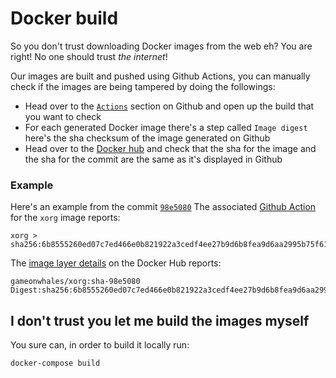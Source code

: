# Docker build

So you don't trust downloading Docker images from the web eh? You are right! No one should trust *the internet*!

Our images are built and pushed using Github Actions, you can manually check if the images are being tampered by doing the followings:

- Head over to the [`Actions`](https://github.com/games-on-whales/gow/runs/) section on Github and open up the build that you want to check
- For each generated Docker image there's a step called `Image digest` here's the sha checksum of the image generated on Github
- Head over to the [Docker hub](https://hub.docker.com/layers/gameonwhales/xorg/sha-98e5080/images/sha256-6b8555260ed07c7ed466e0b821922a3cedf4ee27b9d6b8fea9d6aa2995b75f61?context=repo) and check that the sha for the image and the sha for the commit are the same as it's displayed in Github

### Example

Here's an example from the commit [`98e5080`](https://github.com/games-on-whales/gow/commit/98e508019247f8aecd82db9ffb4320f00de4e1dc)
The associated [Github Action](https://github.com/games-on-whales/gow/runs/2945887498#step:7:1) for the `xorg` image reports: 

```
xorg > sha256:6b8555260ed07c7ed466e0b821922a3cedf4ee27b9d6b8fea9d6aa2995b75f61
```

The [image layer details](https://hub.docker.com/layers/gameonwhales/xorg/sha-98e5080/images/sha256-6b8555260ed07c7ed466e0b821922a3cedf4ee27b9d6b8fea9d6aa2995b75f61?context=repo) on the Docker Hub reports:

```
gameonwhales/xorg:sha-98e5080
Digest:sha256:6b8555260ed07c7ed466e0b821922a3cedf4ee27b9d6b8fea9d6aa2995b75f61
```


## I don't trust you let me build the images myself

You sure can, in order to build it locally run:

```console
docker-compose build
```